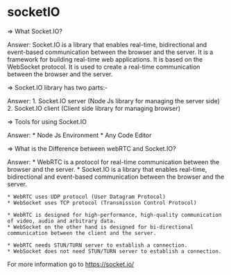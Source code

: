 # socketIO


=> What Socket.IO?

Answer: Socket.IO is a library that enables real-time, bidirectional and event-based communication between the browser and the server. It is a framework for building real-time web applications. It is based on the WebSocket protocol. It is used to create a real-time communication between the browser and the server.

=> Socket.IO library has two parts:-

Answer: 
    1. Socket.IO server (Node Js library for managing the server side)
    2. Socket.IO client (Client side library for managing browser)

=> Tools for using Socket.IO

Answer: 
    * Node Js Environment
    * Any Code Editor

=> What is the Difference between webRTC and Socket.IO?

Answer: 
    * WebRTC is a protocol for real-time communication between the browser and the server.
    * Socket.IO is a library that enables real-time, bidirectional and event-based communication between the browser and the server.

    * WebRTC uses UDP protocol (User Datagram Protocol)
    * WebSocket uses TCP protocol (Transmission Control Protocol)

    * WebRTC is designed for high-performance, high-quality communication of video, audio and arbitrary data.
    * WebSocket on the other hand is designed for bi-directional communication between the client and the server.

    * WebRTC needs STUN/TURN server to establish a connection.
    * WebSocket does not need STUN/TURN server to establish a connection.


For more information go to https://socket.io/